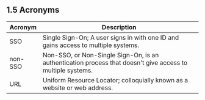 ## 1.5 Acronyms

| Acronym | Description |
| ------------ | ------------ |
| SSO | Single Sign-On; A user signs in with one ID and gains access to multiple systems. |
| non-SSO |  Non-SSO, or Non-Single Sign-On, is an authentication process that doesn't give access to multiple systems. |
| URL | Uniform Resource Locator; colloquially known as a website or web address. |



